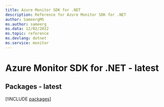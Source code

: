 ```yaml
---
title: Azure Monitor SDK for .NET
description: Reference for Azure Monitor SDK for .NET
author: SameergMS
ms.author: sameerg
ms.data: 12/02/2022
ms.topic: reference
ms.devlang: dotnet
ms.service: monitor
---
```

# Azure Monitor SDK for .NET - latest
## Packages - latest
[!INCLUDE [packages](monitor-index.md)]
